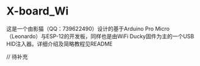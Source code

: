 # X-board_Wi
这是一个由影猫（QQ：739622490）设计的基于Arduino Pro Micro（Leonardo）与ESP-12的开发板，同样也是由WiFi Ducky固件为主的一个USB HID注入器。详细介绍及简略教程见README

// 待补充
